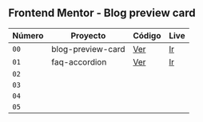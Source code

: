## Frontend Mentor - Blog preview card
| Número | Proyecto          | Código                                                                              | Live                                              |
| ------ | ----------------- | ----------------------------------------------------------------------------------- | ------------------------------------------------- |
| `00`   | blog-preview-card | [Ver](https://github.com/aitor95/frontendmentor/tree/master/blog-preview-card-main) | [Ir](https://frontendmentor-iota-dun.vercel.app/) |
| `01`   | faq-accordion     | [Ver](https://github.com/aitor95/frontendmentor/tree/master/faq-accordion-main)     | [Ir](https://frontendmentor-a5zp.vercel.app/)     |
| `02`   |
| `03`   |
| `04`   |
| `05`   |
